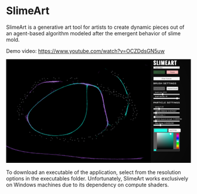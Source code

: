 # SlimeArt

SlimeArt is a generative art tool for artists to create dynamic pieces out of an agent-based algorithm modeled after the emergent behavior of slime mold.

Demo video: https://www.youtube.com/watch?v=OCZDdsGN5uw 

![Image of SlimeArt](https://raw.githubusercontent.com/montanafowler/slimeart/master/images/Screenshot%202021-05-06%20132907.png?token=AF3OOTJ5RHCLJ3P6MW34XJLAWKVSW)

To download an executable of the application, select from the resolution options in the executables folder.  Unfortunately, SlimeArt works exclusively on Windows machines due to its dependency on compute shaders.
